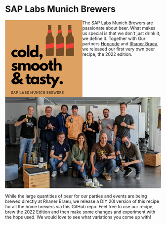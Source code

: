 # SAP Labs Munich Brewers

<img align="left" width="250" height="250" src="res/logo.png">

The SAP Labs Munich Brewers are passionate about beer. What makes us special is that we don't just drink it, we define it. Together with Our partners [Hopcode](https://www.hopcode.bayern/en/) and [Rhaner Braeu](https://www.rhaner.de/), we released our first very own beer recipe, the 2022 edition. 

![SAP Labs Munich Brewers at the Beer Definition Workshop in Munich](res/social1.jpeg)

While the large quantities of beer for our parties and events are being brewed directly at Rhaner Braeu, we release a DIY 20l version of this recipe for all the home brewers via this GitHub repo. Feel free to use our recipe, brew the 2022 Edition and then make some changes and experiment with the hops used. We would love to see what variations you come up with!